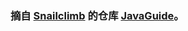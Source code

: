 ### 摘自 [Snailclimb](https://github.com/Snailclimb) 的仓库 <a href=https://github.com/Snailclimb/JavaGuide>**JavaGuide**</a>。

